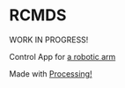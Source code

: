 # RCMDS

WORK IN PROGRESS!

Control App for [a robotic arm](https://github.com/vroomyhippothing/arm)

Made with [Processing!](https://www.processing.org/reference)

